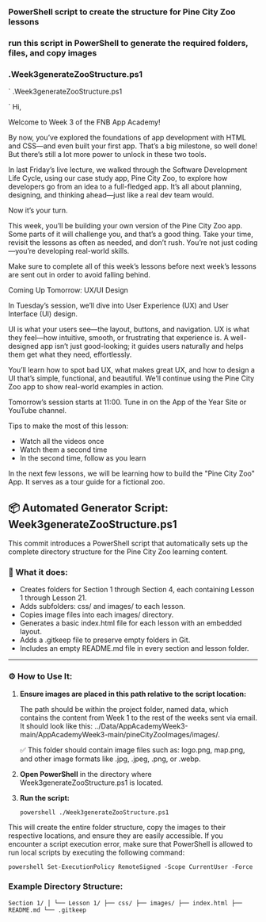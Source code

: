 

### PowerShell script to create the structure for Pine City Zoo lessons
### run this script in PowerShell to generate the required folders, files, and copy images
### .Week3generateZooStructure.ps1
`
 .Week3generateZooStructure.ps1
 
`
Hi,

Welcome to Week 3 of the FNB App Academy!

By now, you’ve explored the foundations of app development with HTML and CSS—and even built your first app. That’s a big milestone, so well done! But there’s still a lot more power to unlock in these two tools.

In last Friday’s live lecture, we walked through the Software Development Life Cycle, using our case study app, Pine City Zoo, to explore how developers go from an idea to a full-fledged app. It’s all about planning, designing, and thinking ahead—just like a real dev team would.

Now it’s your turn.

This week, you’ll be building your own version of the Pine City Zoo app. Some parts of it will challenge you, and that’s a good thing. Take your time, revisit the lessons as often as needed, and don’t rush. You’re not just coding—you’re developing real-world skills.

Make sure to complete all of this week’s lessons before next week’s lessons are sent out in order to avoid falling behind.

Coming Up Tomorrow: UX/UI Design

In Tuesday’s session, we’ll dive into User Experience (UX) and User Interface (UI) design.

UI is what your users see—the layout, buttons, and navigation. UX is what they feel—how intuitive, smooth, or frustrating that experience is. A well-designed app isn’t just good-looking; it guides users naturally and helps them get what they need, effortlessly.

You’ll learn how to spot bad UX, what makes great UX, and how to design a UI that’s simple, functional, and beautiful. We’ll continue using the Pine City Zoo app to show real-world examples in action.

Tomorrow’s session starts at 11:00. Tune in on the App of the Year Site or YouTube channel.

Tips to make the most of this lesson:
- Watch all the videos once
- Watch them a second time
- In the second time, follow as you learn

In the next few lessons, we will be learning how to build the "Pine City Zoo" App. It serves as a tour guide for a fictional zoo.


## 📦 Automated Generator Script: Week3generateZooStructure.ps1

This commit introduces a PowerShell script that automatically sets up the complete directory structure for the Pine City Zoo learning content.

### 🔧 What it does:
- Creates folders for Section 1 through Section 4, each containing Lesson 1 through Lesson 21.
- Adds subfolders: css/ and images/ to each lesson.
- Copies image files into each images/ directory.
- Generates a basic index.html file for each lesson with an embedded layout.
- Adds a .gitkeep file to preserve empty folders in Git.
- Includes an empty README.md file in every section and lesson folder.

---

### ⚙️ How to Use It:

1. **Ensure images are placed in this path relative to the script location:**

   The path should be within the project folder, named data, which contains the content from Week 1 to the rest of the weeks sent via email. It should look like this:
   ../Data/AppAcademyWeek3-main/AppAcademyWeek3-main/pineCityZooImages/images/.

   ✅ This folder should contain image files such as:
   logo.png, map.png, and other image formats like .jpg, .jpeg, .png, or .webp.

2. **Open PowerShell** in the directory where Week3generateZooStructure.ps1 is located.

3. **Run the script:**

   `powershell
   ./Week3generateZooStructure.ps1
   `

This will create the entire folder structure, copy the images to their respective locations, and ensure they are easily accessible. If you encounter a script execution error, make sure that PowerShell is allowed to run local scripts by executing the following command:

`powershell
Set-ExecutionPolicy RemoteSigned -Scope CurrentUser -Force
`

### Example Directory Structure:
`
Section 1/
│
└── Lesson 1/
    ├── css/
    ├── images/
    ├── index.html
    ├── README.md
    └── .gitkeep
`

